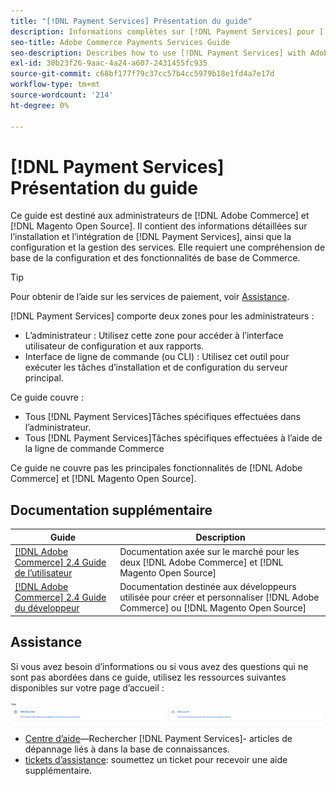 ```yaml
---
title: "[!DNL Payment Services] Présentation du guide"
description: Informations complètes sur [!DNL Payment Services] pour [!DNL Adobe Commerce] et [!DNL Magento Open Source] administrateurs, y compris l’installation et l’intégration
seo-title: Adobe Commerce Payments Services Guide
seo-description: Describes how to use [!DNL Payment Services] with Adobe Commerce or [!DNL Magento Open Source].
exl-id: 30b23f26-9aac-4a24-a607-2431455fc935
source-git-commit: c68bf177f79c37cc57b4cc5979b18e1fd4a7e17d
workflow-type: tm+mt
source-wordcount: '214'
ht-degree: 0%

---
```


# [!DNL Payment Services] Présentation du guide

Ce guide est destiné aux administrateurs de [!DNL Adobe Commerce] et [!DNL Magento Open Source]. Il contient des informations détaillées sur l’installation et l’intégration de [!DNL Payment Services], ainsi que la configuration et la gestion des services. Elle requiert une compréhension de base de la configuration et des fonctionnalités de base de Commerce.

>[!TIP]
>
>Pour obtenir de l’aide sur les services de paiement, voir [Assistance](#support).

[!DNL Payment Services] comporte deux zones pour les administrateurs :

* L’administrateur : Utilisez cette zone pour accéder à l’interface utilisateur de configuration et aux rapports.
* Interface de ligne de commande (ou CLI) : Utilisez cet outil pour exécuter les tâches d’installation et de configuration du serveur principal.

Ce guide couvre :

* Tous [!DNL Payment Services]Tâches spécifiques effectuées dans l’administrateur.
* Tous [!DNL Payment Services]Tâches spécifiques effectuées à l’aide de la ligne de commande Commerce

Ce guide ne couvre pas les principales fonctionnalités de [!DNL Adobe Commerce] et [!DNL Magento Open Source].

## Documentation supplémentaire

| Guide | Description |
|------ | ----------- |
| [[!DNL Adobe Commerce] 2.4 Guide de l’utilisateur](https://experienceleague.adobe.com/docs/commerce-admin/user-guides/home.html) | Documentation axée sur le marché pour les deux [!DNL Adobe Commerce] et [!DNL Magento Open Source] |
| [[!DNL Adobe Commerce] 2.4 Guide du développeur](https://developer.adobe.com/commerce/docs) | Documentation destinée aux développeurs utilisée pour créer et personnaliser [!DNL Adobe Commerce] ou [!DNL Magento Open Source] |

## Assistance

Si vous avez besoin d’informations ou si vous avez des questions qui ne sont pas abordées dans ce guide, utilisez les ressources suivantes disponibles sur votre page d’accueil :

![Ressources d’aide](assets/help-resources.png)

* [Centre d’aide](https://experienceleague.adobe.com/docs/commerce-knowledge-base/kb/overview.html)—Rechercher [!DNL Payment Services]- articles de dépannage liés à dans la base de connaissances.
* [tickets d’assistance](https://experienceleague.adobe.com/docs/commerce-knowledge-base/kb/help-center-guide/magento-help-center-user-guide.html#submit-ticket): soumettez un ticket pour recevoir une aide supplémentaire.
